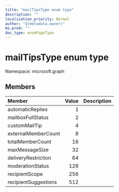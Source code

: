```yaml
---
title: "mailTipsType enum type"
description: ""
localization_priority: Normal
author: "$(metadata.owner)"
ms.prod: ""
doc_type: enumPageType
---
```


# mailTipsType enum type

Namespace: microsoft.graph

## Members

| Member               | Value | Description |
| :------------------- | ----: | :---------- |
| automaticReplies     | 1     |             |
| mailboxFullStatus    | 2     |             |
| customMailTip        | 4     |             |
| externalMemberCount  | 8     |             |
| totalMemberCount     | 16    |             |
| maxMessageSize       | 32    |             |
| deliveryRestriction  | 64    |             |
| moderationStatus     | 128   |             |
| recipientScope       | 256   |             |
| recipientSuggestions | 512   |             |
